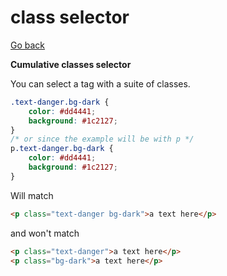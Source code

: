 # class selector

[Go back](..)

**Cumulative classes selector**

You can select a tag with a suite of classes.

```css
.text-danger.bg-dark {
    color: #dd4441;
    background: #1c2127;
}
/* or since the example will be with p */
p.text-danger.bg-dark {
    color: #dd4441;
    background: #1c2127;
}
```

Will match

```html
<p class="text-danger bg-dark">a text here</p>
```

and won't match

```html
<p class="text-danger">a text here</p>
<p class="bg-dark">a text here</p>
```
